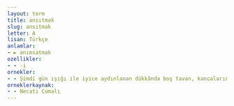 ```yaml
---
layout: term
title: ansıtmak
slug: ansitmak
letter: A
lisan: Türkçe
anlamlar:
- ► anımsatmak
ozellikler:
- - -i
ornekler:
- - Şimdi gün ışığı ile iyice aydınlanan dükkânda boş tavan, kancaların etrafındaki sıva döküntüleri, çizikler, belirsizleşen rengiyle sıvanıp badanalanması gerektiğini ansıtıyordu.
orneklerkaynak:
- - Necati Cumalı
---
```

